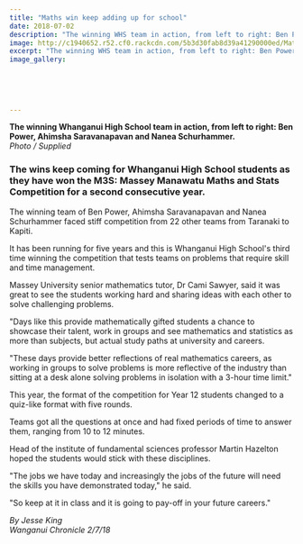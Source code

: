 ```yaml
---
title: "Maths win keep adding up for school"
date: 2018-07-02
description: "The winning WHS team in action, from left to right: Ben Power, Ahimsha Saravanapavan & Nanea Schurhammer..."
image: http://c1940652.r52.cf0.rackcdn.com/5b3d30fab8d39a41290000ed/Maths-ben-ahimsha--nanea-chron-2-july.jpg
excerpt: "The winning WHS team in action, from left to right: Ben Power, Ahimsha Saravanapavan & Nanea Schurhammer."
image_gallery:
    
    
    
    
    
---
```


<p><span><strong>The winning Whanganui High School team in action, from left to right: Ben Power, Ahimsha Saravanapavan and Nanea Schurhammer.</strong> <br /><em>Photo / Supplied</em></span></p>
<h3 class="element element-paragraph">The wins keep coming for Whanganui High School students as they have won the M3S: Massey Manawatu Maths and Stats Competition for a second consecutive year.</h3>
<p class="element element-paragraph">The winning team of Ben Power, Ahimsha Saravanapavan and Nanea Schurhammer faced stiff competition from 22 other teams from Taranaki to Kapiti.</p>
<p class="element element-paragraph">It has been running for five years and this is Whanganui High School's third time winning the competition that tests teams on problems that require skill and time management.</p>
<p class="element element-paragraph">Massey University senior mathematics tutor, Dr Cami Sawyer, said it was great to see the students working hard and sharing ideas with each other to solve challenging problems.</p>
<p class="element element-paragraph">"Days like this provide mathematically gifted students a chance to showcase their talent, work in groups and see mathematics and statistics as more than subjects, but actual study paths at university and careers.</p>
<p class="element element-paragraph">"These days provide better reflections of real mathematics careers, as working in groups to solve problems is more reflective of the industry than sitting at a desk alone solving problems in isolation with a 3-hour time limit."</p>
<p class="element element-paragraph">This year, the format of the competition for Year 12 students changed to a quiz-like format with five rounds.</p>
<p class="element element-paragraph">Teams got all the questions at once and had fixed periods of time to answer them, ranging from 10 to 12 minutes.</p>
<p class="element element-paragraph">Head of the institute of fundamental sciences professor Martin Hazelton hoped the students would stick with these disciplines.</p>
<p class="element element-paragraph">"The jobs we have today and increasingly the jobs of the future will need the skills you have demonstrated today," he said.</p>
<p class="element element-paragraph">"So keep at it in class and it is going to pay-off in your future careers."</p>
<p class="element element-paragraph"><em>By Jesse King</em><br /><em>Wanganui Chronicle 2/7/18</em></p>


